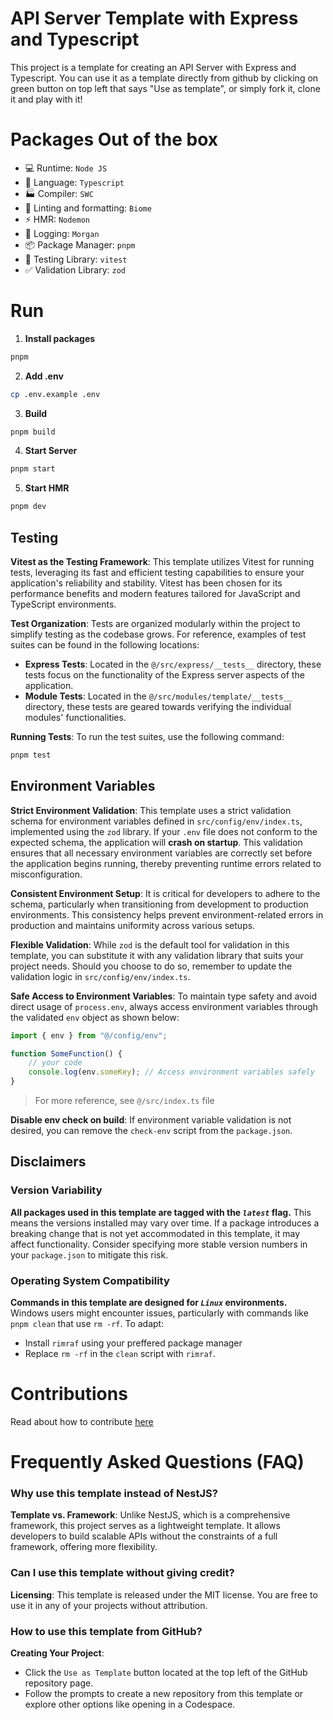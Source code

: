 # API Server Template with Express and Typescript

This project is a template for creating an API Server with Express and Typescript. You can use it as a template directly from github by clicking on green button on top left that says "Use as template", or simply fork it, clone it and play with it!

# Packages Out of the box
- 💻 Runtime: `Node JS`
- 💬 Language: `Typescript` 
- 🏭 Compiler: `SWC`
- 🧹 Linting and formatting: `Biome`
- ⚡ HMR: `Nodemon`
- 📝 Logging: `Morgan`
- 📦 Package Manager: `pnpm`
- 🏁 Testing Library: `vitest`
- ✅ Validation Library: `zod`

# Run

1. **Install packages**
```bash
pnpm
```

2. **Add .env**

```bash
cp .env.example .env
```

3. **Build**
```bash
pnpm build
```

4. **Start Server**
```bash
pnpm start
```

5. **Start HMR**

```bash
pnpm dev
```


## Testing

**Vitest as the Testing Framework**: This template utilizes Vitest for running tests, leveraging its fast and efficient testing capabilities to ensure your application's reliability and stability. Vitest has been chosen for its performance benefits and modern features tailored for JavaScript and TypeScript environments.

**Test Organization**: Tests are organized modularly within the project to simplify testing as the codebase grows. For reference, examples of test suites can be found in the following locations:
- **Express Tests**: Located in the `@/src/express/__tests__` directory, these tests focus on the functionality of the Express server aspects of the application.
- **Module Tests**: Located in the `@/src/modules/template/__tests__` directory, these tests are geared towards verifying the individual modules' functionalities.

**Running Tests**: To run the test suites, use the following command:
```bash
pnpm test
```

## Environment Variables

**Strict Environment Validation**: This template uses a strict validation schema for environment variables defined in `src/config/env/index.ts`, implemented using the `zod` library. If your `.env` file does not conform to the expected schema, the application will **crash on startup**. This validation ensures that all necessary environment variables are correctly set before the application begins running, thereby preventing runtime errors related to misconfiguration.

**Consistent Environment Setup**: It is critical for developers to adhere to the schema, particularly when transitioning from development to production environments. This consistency helps prevent environment-related errors in production and maintains uniformity across various setups.

**Flexible Validation**: While `zod` is the default tool for validation in this template, you can substitute it with any validation library that suits your project needs. Should you choose to do so, remember to update the validation logic in `src/config/env/index.ts`. 


**Safe Access to Environment Variables**: To maintain type safety and avoid direct usage of `process.env`, always access environment variables through the validated `env` object as shown below:
```ts
import { env } from "@/config/env";

function SomeFunction() {
    // your code
    console.log(env.someKey); // Access environment variables safely
}
```
> For more reference, see `@/src/index.ts` file

**Disable env check on build**: If environment variable validation is not desired, you can remove the `check-env` script from the `package.json`.


## Disclaimers

### Version Variability

**All packages used in this template are tagged with the *`latest`* flag.** This means the versions installed may vary over time. If a package introduces a breaking change that is not yet accommodated in this template, it may affect functionality. Consider specifying more stable version numbers in your `package.json` to mitigate this risk.

### Operating System Compatibility
**Commands in this template are designed for *`Linux`* environments.** Windows users might encounter issues, particularly with commands like `pnpm clean` that use `rm -rf`. To adapt:
- Install `rimraf` using your preffered package manager
- Replace `rm -rf` in the `clean` script with `rimraf`.


# Contributions
Read about how to contribute [here](https://github.com/suparthghimire/Express-API-Typescript-Template/blob/main/CONTRIBUTING.md)

# Frequently Asked Questions (FAQ)

### Why use this template instead of NestJS?
**Template vs. Framework**: Unlike NestJS, which is a comprehensive framework, this project serves as a lightweight template. It allows developers to build scalable APIs without the constraints of a full framework, offering more flexibility.


### Can I use this template without giving credit?
**Licensing**: This template is released under the MIT license. You are free to use it in any of your projects without attribution.

### How to use this template from GitHub?
**Creating Your Project**:
- Click the `Use as Template` button located at the top left of the GitHub repository page.
- Follow the prompts to create a new repository from this template or explore other options like opening in a Codespace.


